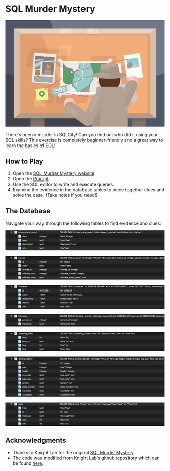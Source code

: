 # SQL Murder Mystery

![Illustration of a detective looking at evidence](174092-clue-illustration.png)

There's been a murder in SQLCity! Can you find out who did it using your SQL skills? This exercise is completely beginner-friendly and a great way to learn the basics of SQL!

## How to Play
1. Open the [SQL Murder Mystery website](https://sanasv.github.io/sql-mysteries-ieee/).
2. Open the [Prompt](prompt.pdf).
3. Use the SQL editor to write and execute queries.
4. Examine the evidence in the database tables to piece together clues and solve the case. (Take notes if you need!)

## The Database

Navigate your way through the following tables to find evidence and clues:

![crime_scene_report](crime_scene_report.png)

![person](person.png)

![suspects](suspects.png)

![interview](interview.png)

![speeding_ticket](speeding_ticket.png)

![drivers_license](drivers_license.png)

![texts](texts.png)

## Acknowledgments
- Thanks to Knight Lab for the original [SQL Murder Mystery](https://mystery.knightlab.com/).
- The code was modified from Knight Lab's github repository which can be found [here](https://github.com/NUKnightLab/sql-mysteries).

